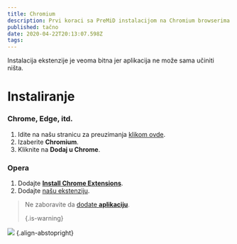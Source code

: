 ```yaml
---
title: Chromium
description: Prvi koraci sa PreMiD instalacijom na Chromium browserima
published: tačno
date: 2020-04-22T20:13:07.598Z
tags:
---
```


Instalacija ekstenzije je veoma bitna jer aplikacija ne može sama učiniti ništa.

# Instaliranje
### Chrome, Edge, itd.
1. Idite na našu stranicu za preuzimanja [klikom ovde](https://premid.app/downloads).
2. Izaberite **Chromium**.
3. Kliknite na **Dodaj u Chrome**.

### Opera
1. Dodajte **[Install Chrome Extensions](https://addons.opera.com/en/extensions/details/install-chrome-extensions/)**.
2. Dodajte [našu ekstenziju](https://premid.app/downloads).

> Ne zaboravite da [dodate **aplikaciju**](/install). 
> 
> {.is-warning}

![](https://img.icons8.com/color/2x/chrome.png) {.align-abstopright}